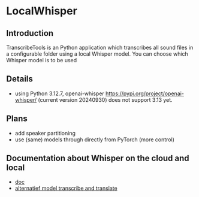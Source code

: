 # LocalWhisper

## Introduction
TranscribeTools is an Python application which transcribes all 
sound files in a configurable folder using a local Whisper model. 
You can choose which Whisper model is to be used 

## Details
 - using Python 3.12.7, openai-whisper https://pypi.org/project/openai-whisper/ (current version 20240930) 
does not support 3.13 yet.

## Plans
- add speaker partitioning
- use (same) models through directly from PyTorch (more control)

## Documentation about Whisper on the cloud and local
- [doc](https://pypi.org/project/openai-whisper/)
- [alternatief model transcribe and translate](https://huggingface.co/facebook/seamless-m4t-v2-large)